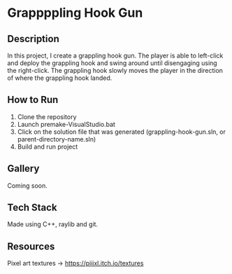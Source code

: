 # Grappppling Hook Gun

## Description

In this project, I create a grappling hook gun. The player is able to left-click and deploy the grappling hook and swing around until disengaging using the right-click. The grappling hook slowly moves the player in the direction of where the grappling hook landed.

## How to Run

1. Clone the repository
2. Launch premake-VisualStudio.bat
3. Click on the solution file that was generated (grappling-hook-gun.sln, or parent-directory-name.sln)
4. Build and run project

## Gallery

Coming soon.

## Tech Stack

Made using C++, raylib and git.

## Resources

Pixel art textures -> https://piiixl.itch.io/textures
